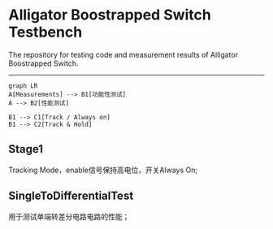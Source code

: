 # Alligator Boostrapped Switch Testbench

The repository for testing code and measurement results of Alligator Boostrapped Switch.

---

```mermaid
graph LR
A[Measurements] --> B1[功能性测试]
A --> B2[性能测试]

B1 --> C1[Track / Always on]
B1 --> C2[Track & Hold]

```

## Stage1

Tracking Mode，enable信号保持高电位，开关Always On; 
  

## SingleToDifferentialTest

用于测试单端转差分电路电路的性能；